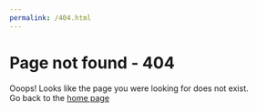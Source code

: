 ```yaml
---
permalink: /404.html
---
```


# Page not  found - 404
Ooops! Looks like the page you were looking for does not exist.  
Go back to the [home page](/)

